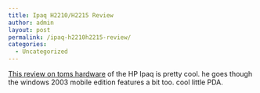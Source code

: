 ```yaml
---
title: Ipaq H2210/H2215 Review
author: admin
layout: post
permalink: /ipaq-h2210h2215-review/
categories:
  - Uncategorized
---
```

[This review on toms hardware][1] of the HP Ipaq is pretty cool. he goes though the windows 2003 mobile edition features a bit too. cool little PDA.

 [1]: http://www6.tomshardware.com/mobile/20030912/index.html